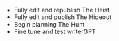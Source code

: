 - Fully edit and republish The Heist
- Fully edit and publish The Hideout
- Begin planning The Hunt
- Fine tune and test writerGPT